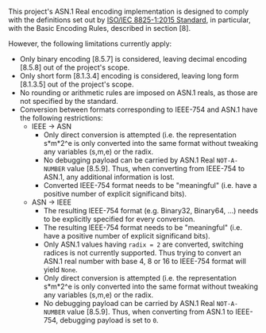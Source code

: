 This project's ASN.1 Real encoding implementation  is designed to comply with the definitions set out by [ISO/IEC 8825-1:2015 Standard](https://www.iso.org/standard/68345.html), in particular, with the Basic Encoding Rules, described in section [8].

However, the following limitations currently apply:

* Only binary encoding [8.5.7] is considered, leaving decimal encoding [8.5.8] out of the project's scope.
* Only short form [8.1.3.4] encoding is considered, leaving long form [8.1.3.5] out of the project's scope.
* No rounding  or arithmetic rules are imposed on ASN.1 reals, as those are not specified by the standard.
* Conversion between formats corresponding to IEEE-754 and ASN.1 have the following restrictions:
	* IEEE -> ASN
		* Only direct conversion is attempted (i.e. the representation s\*m\*2^e is only converted into the same format without tweaking any variables (s,m,e) or the radix.
		* No debugging payload can be carried by ASN.1 Real `NOT-A-NUMBER` value [8.5.9]. Thus, when converting from IEEE-754 to ASN.1, any additional information is lost.
		* Converted IEEE-754 format needs to be "meaningful" (i.e. have a positive number of explicit significand bits).
	* ASN -> IEEE
		* The resulting IEEE-754 format (e.g. Binary32, Binary64, ...) needs to be explicitly specified for every conversion.
		* The resulting IEEE-754 format needs to be "meaningful" (i.e. have a positive number of explicit significand bits).
		* Only ASN.1 values having `radix = 2` are converted, switching radices is not currently supported. Thus trying to convert an ASN.1 real number with base 4, 8 or 16 to IEEE-754 format will yield `None`.
		* Only direct conversion is attempted (i.e. the representation s\*m\*2^e is only converted into the same format without tweaking any variables (s,m,e) or the radix.
		* No debugging payload can be carried by ASN.1 Real `NOT-A-NUMBER` value [8.5.9]. Thus, when converting from ASN.1 to IEEE-754, debugging payload is set to `0`.
